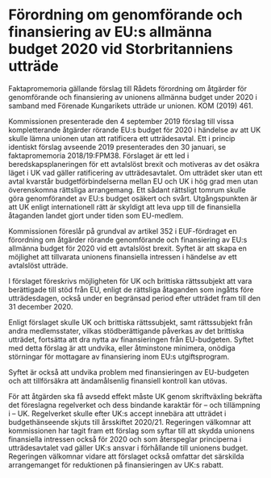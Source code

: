 # Förordning om genomförande och finansiering av EU:s allmänna budget 2020 vid Storbritanniens utträde

Faktapromemoria gällande förslag till Rådets förordning om åtgärder för genomförande och finansiering av unionens allmänna budget under 2020 i samband med Förenade Kungarikets
utträde ur unionen. KOM (2019\) 461\.

Kommissionen presenterade den 4 september 2019 förslag till vissa
kompletterande åtgärder rörande EU:s budget för 2020 i händelse av att UK skulle lämna unionen utan att ratificera ett utträdesavtal. Ett i princip identiskt förslag avseende 2019 presenterades den 30 januari, se faktapromemoria 2018/19:FPM38\. Förslaget är ett led i
beredskapsplaneringen för ett avtalslöst brexit och motiveras av det osäkra läget i UK vad gäller ratificering av utträdesavtalet.
Om utträdet sker utan ett avtal kvarstår budgetförbindelserna mellan EU och UK i hög grad men utan överenskomna rättsliga arrangemang. Ett sådant rättsligt tomrum skulle göra genomförandet av EU:s budget osäkert och svårt. Utgångspunkten är att UK enligt internationell rätt är skyldigt att leva upp till de finansiella åtaganden landet gjort under tiden som EU\-medlem.

Kommissionen föreslår på grundval av artikel 352 i EUF\-fördraget en
förordning om åtgärder rörande genomförande och finansiering av EU:s allmänna budget för 2020 vid ett avtalslöst brexit. Syftet är att skapa en möjlighet att tillvarata unionens finansiella intressen i händelse av ett avtalslöst utträde.

I förslaget föreskrivs möjligheten för UK och brittiska rättssubjekt att vara berättigade till stöd från EU, enligt de rättsliga åtaganden som ingåtts före utträdesdagen, också under en begränsad period efter utträdet fram till den 31 december 2020\.

Enligt förslaget skulle UK och brittiska rättssubjekt, samt rättssubjekt från andra medlemsstater, vilkas stödberättigande påverkas av det brittiska utträdet, fortsätta att dra nytta av finansieringen från EU\-budgeten. Syftet med detta förslag är att undvika, eller åtminstone minimera, onödiga störningar för mottagare av finansiering inom EU:s utgiftsprogram.

Syftet är också att undvika problem med finansieringen av EU\-budgeten och att tillförsäkra att ändamålsenlig finansiell kontroll kan utövas.

För att åtgärden ska få avsedd effekt måste UK genom skriftväxling bekräfta det föreslagna regelverket och dess bindande karaktär för – och tillämpning i – UK. Regelverket skulle efter UK:s accept innebära att utträdet i budgethänseende skjuts till årsskiftet 2020/21\.
Regeringen välkomnar att kommissionen har tagit fram ett förslag som syftar till att skydda unionens finansiella intressen också för 2020 och som återspeglar principerna i utträdesavtalet vad gäller UK:s ansvar i förhållande till unionens budget. Regeringen välkomnar vidare att förslaget också omfattar det särskilda arrangemanget för reduktionen på finansieringen av UK:s rabatt.
